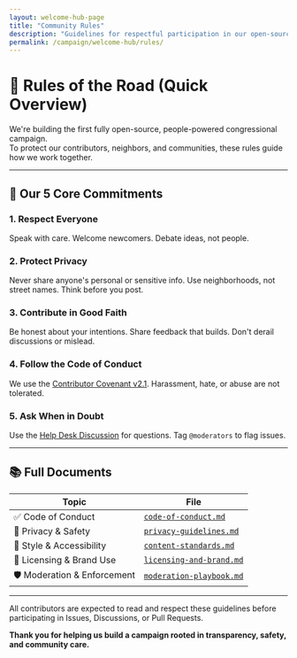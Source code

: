 ```yaml
---
layout: welcome-hub-page
title: "Community Rules"
description: "Guidelines for respectful participation in our open-source campaign community. Code of conduct, content standards, privacy guidelines, and moderation policies."
permalink: /campaign/welcome-hub/rules/
---
```


# 🚦 Rules of the Road (Quick Overview)

We're building the first fully open-source, people-powered congressional campaign.  
To protect our contributors, neighbors, and communities, these rules guide how we work together.

---

## 🧭 Our 5 Core Commitments

### 1. Respect Everyone  
Speak with care. Welcome newcomers. Debate ideas, not people.

### 2. Protect Privacy  
Never share anyone's personal or sensitive info. Use neighborhoods, not street names. Think before you post.

### 3. Contribute in Good Faith  
Be honest about your intentions. Share feedback that builds. Don't derail discussions or mislead.

### 4. Follow the Code of Conduct  
We use the [Contributor Covenant v2.1](./code-of-conduct.md). Harassment, hate, or abuse are not tolerated.

### 5. Ask When in Doubt  
Use the [Help Desk Discussion](https://github.com/CastroForGeorgia/campaign/discussions/categories/help-desk) for questions. Tag `@moderators` to flag issues.

---

## 📚 Full Documents

| Topic | File |
|-------|------|
| ✅ Code of Conduct | [`code-of-conduct.md`](./code-of-conduct.md) |
| 🔐 Privacy & Safety | [`privacy-guidelines.md`](./privacy-guidelines.md) |
| 🎨 Style & Accessibility | [`content-standards.md`](./content-standards.md) |
| 📜 Licensing & Brand Use | [`licensing-and-brand.md`](./licensing-and-brand.md) |
| 🛡️ Moderation & Enforcement | [`moderation-playbook.md`](./moderation-playbook.md) |

---

All contributors are expected to read and respect these guidelines before participating in Issues, Discussions, or Pull Requests.

**Thank you for helping us build a campaign rooted in transparency, safety, and community care.**